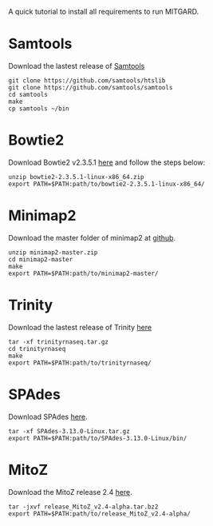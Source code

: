 A quick tutorial to install all requirements to run MITGARD.

Samtools
========
Download the lastest release of [Samtools](http://quinlanlab.org/tutorials/samtools/samtools.html)
```
git clone https://github.com/samtools/htslib
git clone https://github.com/samtools/samtools
cd samtools
make
cp samtools ~/bin
```

Bowtie2
=======
Download Bowtie2 v2.3.5.1 [here](https://sourceforge.net/projects/bowtie-bio/files/bowtie2/2.3.5.1/) and follow the steps below:
```
unzip bowtie2-2.3.5.1-linux-x86_64.zip
export PATH=$PATH:path/to/bowtie2-2.3.5.1-linux-x86_64/
```

Minimap2
========
Download the master folder of minimap2 at [github](https://github.com/lh3/minimap2).
```
unzip minimap2-master.zip
cd minimap2-master
make
export PATH=$PATH:path/to/minimap2-master/
```

Trinity
=======
Download the lastest release of Trinity [here](https://github.com/trinityrnaseq/trinityrnaseq/releases)
```
tar -xf trinityrnaseq.tar.gz
cd trinityrnaseq
make
export PATH=$PATH:path/to/trinityrnaseq/
```

SPAdes
======
Download SPAdes [here](http://cab.spbu.ru/files/release3.13.0/SPAdes-3.13.0-Linux.tar.gz).
```
tar -xf SPAdes-3.13.0-Linux.tar.gz
export PATH=$PATH:path/to/SPAdes-3.13.0-Linux/bin/
```

MitoZ
=====
Download the MitoZ release 2.4 [here](release_MitoZ_v2.4-alpha.tar.bz2).
```
tar -jxvf release_MitoZ_v2.4-alpha.tar.bz2
export PATH=$PATH:path/to/release_MitoZ_v2.4-alpha/
```
